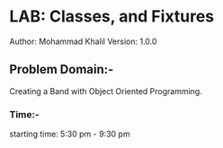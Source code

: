 # LAB: Classes, and Fixtures

Author: Mohammad Khalil
Version: 1.0.0

## Problem Domain:-

Creating a Band with Object Oriented Programming.

### Time:-
 
starting time: 5:30 pm - 9:30 pm
